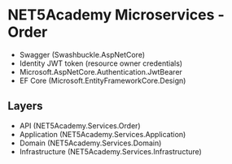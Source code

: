 # NET5Academy Microservices - Order

- Swagger (Swashbuckle.AspNetCore)
- Identity JWT token (resource owner credentials)
- Microsoft.AspNetCore.Authentication.JwtBearer
- EF Core (Microsoft.EntityFrameworkCore.Design)

## Layers
- API (NET5Academy.Services.Order)
- Application (NET5Academy.Services.Application)
- Domain (NET5Academy.Services.Domain)
- Infrastructure (NET5Academy.Services.Infrastructure)